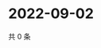 # 2022-09-02

共 0 条

<!-- BEGIN WEIBO -->
<!-- 最后更新时间 Fri Sep 02 2022 05:00:54 GMT+0800 (China Standard Time) -->

<!-- END WEIBO -->
